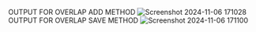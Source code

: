 OUTPUT FOR OVERLAP ADD METHOD
![Screenshot 2024-11-06 171028](https://github.com/user-attachments/assets/236b1f6f-7899-45f8-ba4e-034dc1e8a32d)
OUTPUT FOR OVERLAP SAVE METHOD
![Screenshot 2024-11-06 171100](https://github.com/user-attachments/assets/05eb8672-aba6-4b87-8c23-23717bdd47b5)

